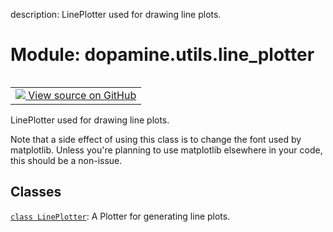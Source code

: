 description: LinePlotter used for drawing line plots.

<div itemscope itemtype="http://developers.google.com/ReferenceObject">
<meta itemprop="name" content="dopamine.utils.line_plotter" />
<meta itemprop="path" content="Stable" />
</div>

# Module: dopamine.utils.line_plotter

<!-- Insert buttons and diff -->

<table class="tfo-notebook-buttons tfo-api nocontent" align="left">
<td>
  <a target="_blank" href="https://github.com/google/dopamine/tree/master/dopamine/utils/line_plotter.py">
    <img src="https://www.tensorflow.org/images/GitHub-Mark-32px.png" />
    View source on GitHub
  </a>
</td>
</table>



LinePlotter used for drawing line plots.


Note that a side effect of using this class is to change the font used by
matplotlib. Unless you're planning to use matplotlib elsewhere in your code,
this should be a non-issue.

## Classes

[`class LinePlotter`](../../dopamine/utils/line_plotter/LinePlotter.md): A Plotter for generating line plots.

